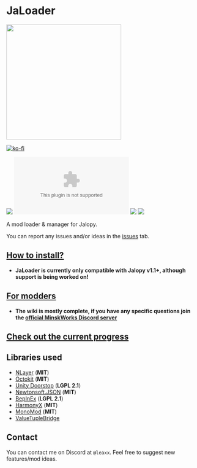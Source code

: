 # JaLoader

<img src="https://github.com/user-attachments/assets/22310e4b-125a-4341-91f3-b5fbab5396df" width="300">

[![ko-fi](https://ko-fi.com/img/githubbutton_sm.svg)](https://ko-fi.com/A0A8OGPIQ)

[![](https://img.shields.io/github/v/release/theLeaxx/JaLoader)](#) [![](https://img.shields.io/github/downloads/theLeaxx/JaLoader/latest/JaPatcher.zip)](#) [![](https://img.shields.io/github/downloads/theLeaxx/JaLoader/total)](#) [![](https://img.shields.io/github/last-commit/theLeaxx/JaLoader/dev)](#) 

A mod loader & manager for Jalopy.

You can report any issues and/or ideas in the [issues](https://github.com/theLeaxx/JaLoader/issues) tab.

## [How to install?](https://github.com/theLeaxx/JaLoader/wiki/Installing-JaLoader-via-JaPatcher)
* **JaLoader is currently only compatible with Jalopy v1.1+, although support is being worked on!**

## [For modders](https://github.com/theLeaxx/JaLoader/wiki)
* **The wiki is mostly complete, if you have any specific questions join the [official MinskWorks Discord server](https://discord.gg/TqCwKdR)**

## [Check out the current progress](https://github.com/users/theLeaxx/projects/1)

## Libraries used
* [NLayer](https://github.com/naudio/NLayer) (**MIT**)
* [Octokit](https://github.com/octokit/octokit.net) (**MIT**)
* [Unity Doorstop](https://github.com/NeighTools/UnityDoorstop) (**LGPL 2.1**)
* [Newtonsoft.JSON](https://github.com/JamesNK/Newtonsoft.Json) (**MIT**)
* [BepInEx](https://github.com/BepInEx/BepInEx) (**LGPL 2.1**)
* [HarmonyX](https://github.com/BepInEx/HarmonyX) (**MIT**)
* [MonoMod](https://github.com/MonoMod/MonoMod) (**MIT**)
* [ValueTupleBridge](https://www.nuget.org/packages/ValueTupleBridge/)

## Contact
You can contact me on Discord at `@leaxx`. Feel free to suggest new features/mod ideas.

